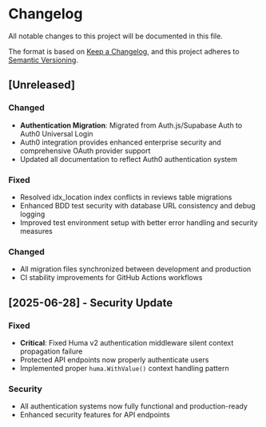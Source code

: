 # Changelog

All notable changes to this project will be documented in this file.

The format is based on [Keep a Changelog](https://keepachangelog.com/en/1.0.0/),
and this project adheres to [Semantic Versioning](https://semver.org/spec/v2.0.0.html).

## [Unreleased]

### Changed
- **Authentication Migration**: Migrated from Auth.js/Supabase Auth to Auth0 Universal Login
- Auth0 integration provides enhanced enterprise security and comprehensive OAuth provider support
- Updated all documentation to reflect Auth0 authentication system

### Fixed
- Resolved idx_location index conflicts in reviews table migrations
- Enhanced BDD test security with database URL consistency and debug logging
- Improved test environment setup with better error handling and security measures

### Changed
- All migration files synchronized between development and production
- CI stability improvements for GitHub Actions workflows

## [2025-06-28] - Security Update

### Fixed
- **Critical**: Fixed Huma v2 authentication middleware silent context propagation failure
- Protected API endpoints now properly authenticate users
- Implemented proper `huma.WithValue()` context handling pattern

### Security
- All authentication systems now fully functional and production-ready
- Enhanced security features for API endpoints